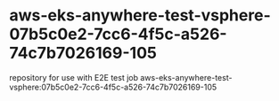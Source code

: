 # aws-eks-anywhere-test-vsphere-07b5c0e2-7cc6-4f5c-a526-74c7b7026169-105
repository for use with E2E test job aws-eks-anywhere-test-vsphere:07b5c0e2-7cc6-4f5c-a526-74c7b7026169-105
